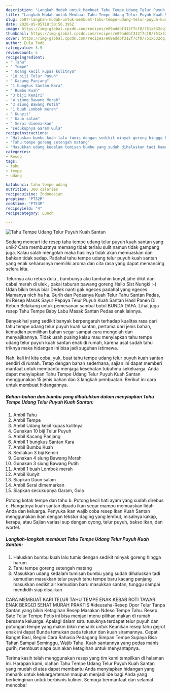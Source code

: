 ```yaml
---
description: "Langkah Mudah untuk Membuat Tahu Tempe Udang Telur Puyuh Kuah Santan, Lezat"
title: "Langkah Mudah untuk Membuat Tahu Tempe Udang Telur Puyuh Kuah Santan, Lezat"
slug: 3587-langkah-mudah-untuk-membuat-tahu-tempe-udang-telur-puyuh-kuah-santan-lezat
date: 2020-05-05T18:50:56.395Z
image: https://img-global.cpcdn.com/recipes/e09addbf312f7cf0/751x532cq70/tahu-tempe-udang-telur-puyuh-kuah-santan-foto-resep-utama.jpg
thumbnail: https://img-global.cpcdn.com/recipes/e09addbf312f7cf0/751x532cq70/tahu-tempe-udang-telur-puyuh-kuah-santan-foto-resep-utama.jpg
cover: https://img-global.cpcdn.com/recipes/e09addbf312f7cf0/751x532cq70/tahu-tempe-udang-telur-puyuh-kuah-santan-foto-resep-utama.jpg
author: Eula Todd
ratingvalue: 3.5
reviewcount: 5
recipeingredient:
- " Tahu"
- " Tempe"
- " Udang kecil kupas kulitnya"
- "10 biji Telur Puyuh"
- " Kacang Panjang"
- "1 bungkus Santan Kara"
- " Bumbu Kuah"
- "3 biji Kemiri"
- "4 siung Bawang Merah"
- "3 siung Bawang Putih"
- "1 buah Lombok merah"
- " Kunyit"
- " Daun salam"
- " Serai dimemarkan"
- "secukupnya Garam Gula"
recipeinstructions:
- "Haluskan bumbu kuah lalu tumis dengan sedikit minyak goreng hingga harum"
- "Tahu tempe goreng setengah matang"
- "Masukkan udang kedalam tumisan bumbu yang sudah dihaluskan tadi kemudian masukkan telur puyuh tahu tempe baru kacang panjang masukkan sedikit air kemudian baru masukkan santan, tunggu sampai mendidih siap disajikan"
categories:
- Resep
tags:
- tahu
- tempe
- udang

katakunci: tahu tempe udang 
nutrition: 300 calories
recipecuisine: Indonesian
preptime: "PT32M"
cooktime: "PT53M"
recipeyield: "4"
recipecategory: Lunch

---
```



![Tahu Tempe Udang Telur Puyuh Kuah Santan](https://img-global.cpcdn.com/recipes/e09addbf312f7cf0/751x532cq70/tahu-tempe-udang-telur-puyuh-kuah-santan-foto-resep-utama.jpg)

Sedang mencari ide resep tahu tempe udang telur puyuh kuah santan yang unik? Cara membuatnya memang tidak terlalu sulit namun tidak gampang juga. Kalau salah mengolah maka hasilnya tidak akan memuaskan dan bahkan tidak sedap. Padahal tahu tempe udang telur puyuh kuah santan yang enak seharusnya memiliki aroma dan cita rasa yang dapat memancing selera kita.

Telurnya aku rebus dulu , bumbunya aku tambahin kunyit,jahe dikit dan cabai merah di ulek , pakai taburan bawang goreng Hallo Sist Nungki ;-) Udan bikin terus biar Dedek nanti gak ngeces padahal yang ngeces Mamanya nich ha ha. Gurih dan Pedasnya Kuah Telur Tahu Santan Pedas, Ini Resep Masak Sayur Pepaya Telur Puyuh Kuah Santan Hasil Panen Di Kebun Belakang untuk pemesanan sambal botol BUNDA DAFA. Lihat juga resep Tahu Tempe Baby Labu Masak Santan Pedas enak lainnya.

Banyak hal yang sedikit banyak berpengaruh terhadap kualitas rasa dari tahu tempe udang telur puyuh kuah santan, pertama dari jenis bahan, kemudian pemilihan bahan segar sampai cara mengolah dan menyajikannya. Tidak usah pusing kalau mau menyiapkan tahu tempe udang telur puyuh kuah santan enak di rumah, karena asal sudah tahu triknya maka hidangan ini bisa jadi suguhan istimewa.


Nah, kali ini kita coba, yuk, buat tahu tempe udang telur puyuh kuah santan sendiri di rumah. Tetap dengan bahan sederhana, sajian ini dapat memberi manfaat untuk membantu menjaga kesehatan tubuhmu sekeluarga. Anda dapat menyiapkan Tahu Tempe Udang Telur Puyuh Kuah Santan menggunakan 15 jenis bahan dan 3 langkah pembuatan. Berikut ini cara untuk membuat hidangannya.

<!--inarticleads1-->

##### Bahan-bahan dan bumbu yang dibutuhkan dalam menyiapkan Tahu Tempe Udang Telur Puyuh Kuah Santan:

1. Ambil  Tahu
1. Ambil  Tempe
1. Ambil  Udang kecil kupas kulitnya
1. Gunakan 10 biji Telur Puyuh
1. Ambil  Kacang Panjang
1. Ambil 1 bungkus Santan Kara
1. Ambil  Bumbu Kuah
1. Sediakan 3 biji Kemiri
1. Gunakan 4 siung Bawang Merah
1. Gunakan 3 siung Bawang Putih
1. Ambil 1 buah Lombok merah
1. Ambil  Kunyit
1. Siapkan  Daun salam
1. Ambil  Serai dimemarkan
1. Siapkan secukupnya Garam, Gula


Potong kotak tempe dan tahu b. Potong kecil hati ayam yang sudah direbus c. Hangatnya kuah santan dipadu ikan segar mampu memuaskan lidah Anda dan keluarga. Penyuka ikan wajib coba resep Ikan Kuah Santan menggunakan ikan dengan tekstur daging yang lembut, misalnya kakap, kerapu, atau Sajian variasi sup dengan oyong, telur puyuh, bakso ikan, dan wortel. 

<!--inarticleads2-->

##### Langkah-langkah membuat Tahu Tempe Udang Telur Puyuh Kuah Santan:

1. Haluskan bumbu kuah lalu tumis dengan sedikit minyak goreng hingga harum
1. Tahu tempe goreng setengah matang
1. Masukkan udang kedalam tumisan bumbu yang sudah dihaluskan tadi kemudian masukkan telur puyuh tahu tempe baru kacang panjang masukkan sedikit air kemudian baru masukkan santan, tunggu sampai mendidih siap disajikan


CARA MEMBUAT KARI TELUR TAHU TEMPE ENAK KEBAB ROTI TAWAR ENAK BERGIZI SEHAT MURAH PRAKTIS #ideusaha-Resep Opor Telur Tanpa Santan yang bikin Ketagihan Resep Masakan Ndeso Tempe Tahu. Resep Sate Telur Tempe Petis ini bisa menjadi menu pilihan makan di rumah bersama keluarga. Apalagi dalam satu tusuknya terdapat telur puyuh dan potongan tempe yang makin bikin menarik untuk Keunikan resep tahu gejrot enak ini dapat Bunda temukan pada tekstur dan kuah siramannya. Cepat Banget Basi, Begini Cara Rahasia Pedagang Simpan Tempe Supaya Bisa Tahan Sampai Seminggu, Wajib Tahu. Kuah santannya yang pedas manis gurih, membuat siapa pun akan ketagihan untuk menyantapnya. 

Terima kasih telah menggunakan resep yang tim kami tampilkan di halaman ini. Harapan kami, olahan Tahu Tempe Udang Telur Puyuh Kuah Santan yang mudah di atas dapat membantu Anda menyiapkan hidangan yang menarik untuk keluarga/teman maupun menjadi ide bagi Anda yang berkeinginan untuk berbisnis kuliner. Semoga bermanfaat dan selamat mencoba!
